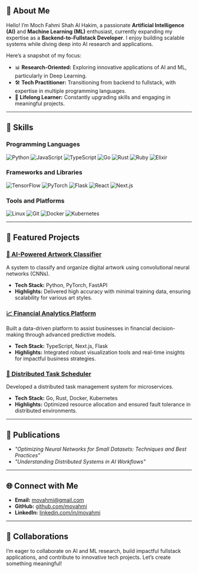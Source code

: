 ## 📘 About Me
Hello! I’m Moch Fahmi Shah Al Hakim, a passionate **Artificial Intelligence (AI)** and **Machine Learning (ML)** enthusiast, currently expanding my expertise as a **Backend-to-Fullstack Developer**. I enjoy building scalable systems while diving deep into AI research and applications.

Here’s a snapshot of my focus:
- 📊 **Research-Oriented:** Exploring innovative applications of AI and ML, particularly in Deep Learning.
- 🛠️ **Tech Practitioner:** Transitioning from backend to fullstack, with expertise in multiple programming languages.
- 🌱 **Lifelong Learner:** Constantly upgrading skills and engaging in meaningful projects.

---

## 🔧 Skills

### Programming Languages
![Python](https://img.shields.io/badge/Python-FFD43B?style=for-the-badge&logo=python&logoColor=blue)
![JavaScript](https://img.shields.io/badge/JavaScript-F7DF1E?style=for-the-badge&logo=javascript&logoColor=black)
![TypeScript](https://img.shields.io/badge/TypeScript-007ACC?style=for-the-badge&logo=typescript&logoColor=white)
![Go](https://img.shields.io/badge/Go-00ADD8?style=for-the-badge&logo=go&logoColor=white)
![Rust](https://img.shields.io/badge/Rust-000000?style=for-the-badge&logo=rust&logoColor=white)
![Ruby](https://img.shields.io/badge/Ruby-CC342D?style=for-the-badge&logo=ruby&logoColor=white)
![Elixir](https://img.shields.io/badge/Elixir-4B275F?style=for-the-badge&logo=elixir&logoColor=white)

### Frameworks and Libraries
![TensorFlow](https://img.shields.io/badge/TensorFlow-FF6F00?style=for-the-badge&logo=tensorflow&logoColor=white)
![PyTorch](https://img.shields.io/badge/PyTorch-EE4C2C?style=for-the-badge&logo=pytorch&logoColor=white)
![Flask](https://img.shields.io/badge/Flask-000000?style=for-the-badge&logo=flask&logoColor=white)
![React](https://img.shields.io/badge/React-61DAFB?style=for-the-badge&logo=react&logoColor=black)
![Next.js](https://img.shields.io/badge/Next.js-000000?style=for-the-badge&logo=next.js&logoColor=white)

### Tools and Platforms
![Linux](https://img.shields.io/badge/Linux-FCC624?style=for-the-badge&logo=linux&logoColor=black)
![Git](https://img.shields.io/badge/Git-F05032?style=for-the-badge&logo=git&logoColor=white)
![Docker](https://img.shields.io/badge/Docker-2496ED?style=for-the-badge&logo=docker&logoColor=white)
![Kubernetes](https://img.shields.io/badge/Kubernetes-326CE5?style=for-the-badge&logo=kubernetes&logoColor=white)

---

## 📂 Featured Projects

### [🎨 AI-Powered Artwork Classifier](projects/ai-art-classifier/README.md)
A system to classify and organize digital artwork using convolutional neural networks (CNNs).

- **Tech Stack:** Python, PyTorch, FastAPI
- **Highlights:** Delivered high accuracy with minimal training data, ensuring scalability for various art styles.

### [📈 Financial Analytics Platform](projects/fin-analytics/README.md)
Built a data-driven platform to assist businesses in financial decision-making through advanced predictive models.

- **Tech Stack:** TypeScript, Next.js, Flask
- **Highlights:** Integrated robust visualization tools and real-time insights for impactful business strategies.

### [🚀 Distributed Task Scheduler](projects/task-scheduler/README.md)
Developed a distributed task management system for microservices.

- **Tech Stack:** Go, Rust, Docker, Kubernetes
- **Highlights:** Optimized resource allocation and ensured fault tolerance in distributed environments.

---

## 📝 Publications

- *"Optimizing Neural Networks for Small Datasets: Techniques and Best Practices"*  
- *"Understanding Distributed Systems in AI Workflows"*

---

## 🌐 Connect with Me

- **Email:** [movahmi@gmail.com](mailto:movahmi@gmail.com)  
- **GitHub:** [github.com/movahmi](https://github.com/movahmi)  
- **LinkedIn:** [linkedin.com/in/movahmi](https://linkedin.com/in/movahmi)  

---

## 🤝 Collaborations
I’m eager to collaborate on AI and ML research, build impactful fullstack applications, and contribute to innovative tech projects. Let’s create something meaningful!


